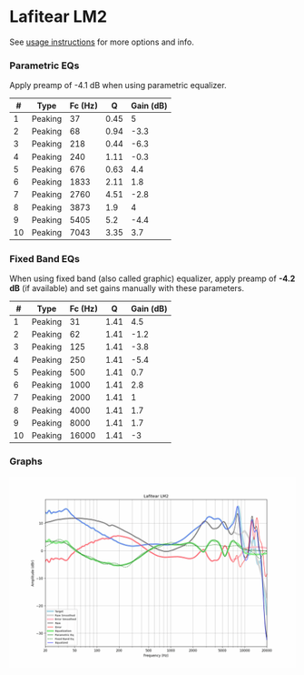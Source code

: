 # Lafitear LM2
See [usage instructions](https://github.com/jaakkopasanen/AutoEq#usage) for more options and info.

### Parametric EQs
Apply preamp of -4.1 dB when using parametric equalizer.

|   # | Type    |   Fc (Hz) |    Q |   Gain (dB) |
|-----|---------|-----------|------|-------------|
|   1 | Peaking |        37 | 0.45 |         5   |
|   2 | Peaking |        68 | 0.94 |        -3.3 |
|   3 | Peaking |       218 | 0.44 |        -6.3 |
|   4 | Peaking |       240 | 1.11 |        -0.3 |
|   5 | Peaking |       676 | 0.63 |         4.4 |
|   6 | Peaking |      1833 | 2.11 |         1.8 |
|   7 | Peaking |      2760 | 4.51 |        -2.8 |
|   8 | Peaking |      3873 | 1.9  |         4   |
|   9 | Peaking |      5405 | 5.2  |        -4.4 |
|  10 | Peaking |      7043 | 3.35 |         3.7 |

### Fixed Band EQs
When using fixed band (also called graphic) equalizer, apply preamp of **-4.2 dB** (if available) and set gains manually with these parameters.

|   # | Type    |   Fc (Hz) |    Q |   Gain (dB) |
|-----|---------|-----------|------|-------------|
|   1 | Peaking |        31 | 1.41 |         4.5 |
|   2 | Peaking |        62 | 1.41 |        -1.2 |
|   3 | Peaking |       125 | 1.41 |        -3.8 |
|   4 | Peaking |       250 | 1.41 |        -5.4 |
|   5 | Peaking |       500 | 1.41 |         0.7 |
|   6 | Peaking |      1000 | 1.41 |         2.8 |
|   7 | Peaking |      2000 | 1.41 |         1   |
|   8 | Peaking |      4000 | 1.41 |         1.7 |
|   9 | Peaking |      8000 | 1.41 |         1.7 |
|  10 | Peaking |     16000 | 1.41 |        -3   |

### Graphs
![](./Lafitear%20LM2.png)
